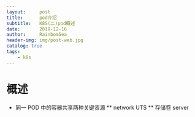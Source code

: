 ```yaml
---
layout:     post
title:      pod介绍 
subtitle:   K8S(二)pod概述
date:       2019-12-16
author:     RainbomSea
header-img: img/post-web.jpg
catalog: true
tags:
    - k8s
---	
```

# 概述
* 同一 POD 中的容器共享两种关键资源
** network UTS 
** 存储卷
server


				
